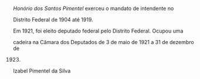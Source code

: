 

*Honório dos Santos Pimentel* exerceu o mandato de intendente no

Distrito Federal de 1904 até 1919.



Em 1921, foi eleito deputado federal pelo Distrito Federal. Ocupou uma

cadeira na Câmara dos Deputados de 3 de maio de 1921 a 31 de dezembro de

1923.



Izabel Pimentel da Silva



